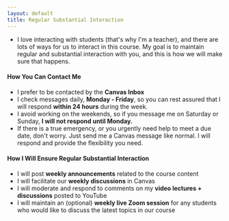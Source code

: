 ```yaml
---
layout: default
title: Regular Substantial Interaction
---
```


- I love interacting with students (that's why I'm a teacher), and there are lots of ways for us to interact in this course. My goal is to maintain regular and substantial interaction with you, and this is how we will make sure that happens. 
#### How You Can Contact Me
- I prefer to be contacted by the **Canvas Inbox**
- I check messages daily, **Monday - Friday**, so you can rest assured that I will respond **within 24 hours** during the week.
- I avoid working on the weekends, so if you message me on Saturday or Sunday, **I will not respond until Monday.**
- If there is a true emergency, or you urgently need help to meet a due date, don't worry. Just send me a Canvas message like normal. I will respond and provide the flexibility you need.
#### How I Will Ensure Regular Substantial Interaction
- I will post **weekly announcements** related to the course content
- I will facilitate our **weekly discussions** in Canvas
- I will moderate and respond to comments on my **video lectures + discussions** posted to YouTube
- I will maintain an (optional) **weekly live Zoom session** for any students who would like to discuss the latest topics in our course
